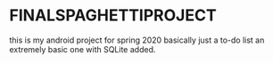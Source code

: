 # FINALSPAGHETTIPROJECT
this is my android project for spring 2020 basically just a to-do list an extremely basic one with SQLite added.

